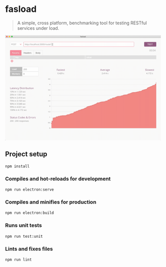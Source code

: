 # fasload

> A simple, cross platform, benchmarking tool for testing RESTful services under load.

![Fasload Demo](demo.gif)

## Project setup
```
npm install
```

### Compiles and hot-reloads for development
```
npm run electron:serve
```

### Compiles and minifies for production
```
npm run electron:build
```

### Runs unit tests
```
npm run test:unit
```

### Lints and fixes files
```
npm run lint
```
